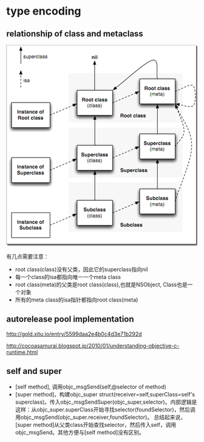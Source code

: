 # type encoding

## relationship of class and metaclass
![class and metaclass](images/relation_of_class_metaclass.png)

有几点需要注意：
- root class(class)没有父类，因此它的superclass指向nil
- 每一个class的isa都指向唯一一个meta class
- root class(meta)的父类是root class(class),也就是NSObject, Class也是一个对象
- 所有的meta class的isa指针都指向root class(meta)

## autorelease pool implementation


http://gold.xitu.io/entry/5599daa2e4b0c4d3e71b292d

http://cocoasamurai.blogspot.jp/2010/01/understanding-objective-c-runtime.html

## self and super
- [self method], 调用objc_msgSend(self,@selector of method)
- [super method]，构建objc_super struct(receiver=self,superClass=self's superclass)。传入objc_msgSendSuper(objc_super,selector)。内部逻辑是这样：从objc_super.superClass开始寻找selector(foundSelector)，然后调用objc_msgSend(objc_super.receiver,foundSelector)。
总结起来说，[super method]从父类class开始查找selector，然后传入self，调用objc_msgSend。其他方便与[self method]没有区别。
